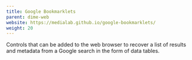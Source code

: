 ```yaml
---
title: Google Bookmarklets
parent: dime-web
website: https://medialab.github.io/google-bookmarklets/
weight: 20
---
```


Controls that can be added to the web browser to recover a list of results and metadata from a Google search in the form of data tables.
